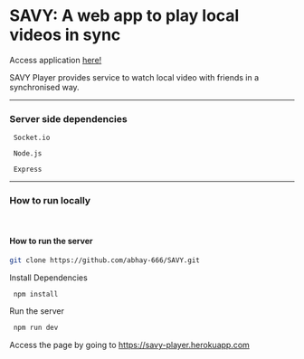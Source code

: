 # SAVY: A web app to play local videos in sync
Access application [here!](https://savy-player.herokuapp.com/)

SAVY Player provides service to watch local video with friends in a synchronised way.

---

### Server side dependencies
```
 Socket.io

 Node.js

 Express
```
---

### How to run locally
<br>

#### How to run the server

```bash
git clone https://github.com/abhay-666/SAVY.git
```

Install Dependencies
```bash
 npm install
```

Run the server
```bash
 npm run dev
```
Access the page by going to https://savy-player.herokuapp.com

